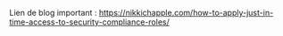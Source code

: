 Lien de blog important : https://nikkichapple.com/how-to-apply-just-in-time-access-to-security-compliance-roles/